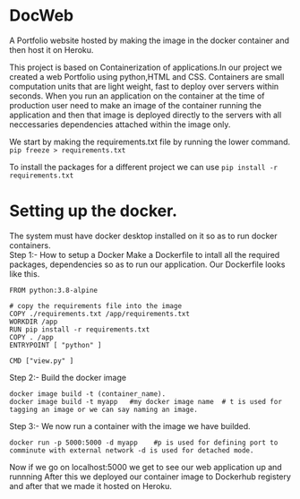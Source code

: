 # DocWeb
A Portfolio website hosted by making the image in the docker container and then host it on Heroku.


This project is based on Containerization of applications.In our project we created a web Portfolio using python,HTML and CSS. Containers are small computation units that are light weight, fast to deploy over servers within seconds. When you run an application on the container at the time of production user need to make an image of the container running the application and then that image is deployed directly to the servers with all neccessaries dependencies attached within the image only.

We start by making the requirements.txt file by running the lower command.
```pip freeze > requirements.txt```


To install the packages for a different project we can use 
```pip install -r requirements.txt```

# Setting up the docker.
The system must have docker desktop installed on it so as to run docker containers.
<br/>Step 1:- How to setup a Docker
Make a Dockerfile to intall all the required packages, dependencies so as to run our application. Our Dockerfile looks like this.
```
FROM python:3.8-alpine

# copy the requirements file into the image
COPY ./requirements.txt /app/requirements.txt
WORKDIR /app
RUN pip install -r requirements.txt
COPY . /app 
ENTRYPOINT [ "python" ]

CMD ["view.py" ]
```

Step 2:- Build the docker image 
```
docker image build -t (container_name).
docker image build -t myapp   #my docker image name  # t is used for tagging an image or we can say naming an image.

```
Step 3:- We now run a container with the image we have builded.
```
docker run -p 5000:5000 -d myapp    #p is used for defining port to comminute with external network -d is used for detached mode.
```

Now if we go on localhost:5000 we get to see our web application up and runnning
After this we deployed our container image to Dockerhub registery and after that we made it hosted on Heroku.

